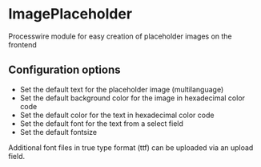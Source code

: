 # ImagePlaceholder
Processwire module for easy creation of placeholder images on the frontend

## Configuration options
- Set the default text for the placeholder image (multilanguage)
- Set the default background color for the image in hexadecimal color code
- Set the default color for the text in hexadecimal color code
- Set the default font for the text from a select field
- Set the default fontsize

Additional font files in true type format (ttf) can be uploaded via an upload field.



